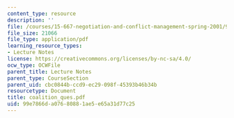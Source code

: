 ```yaml
---
content_type: resource
description: ''
file: /courses/15-667-negotiation-and-conflict-management-spring-2001/99e7866da07680881ae5e65a31d77c25_coalition_ques.pdf
file_size: 21066
file_type: application/pdf
learning_resource_types:
- Lecture Notes
license: https://creativecommons.org/licenses/by-nc-sa/4.0/
ocw_type: OCWFile
parent_title: Lecture Notes
parent_type: CourseSection
parent_uid: cbc0844b-ccd9-ec29-098f-45393b46b34b
resourcetype: Document
title: coalition_ques.pdf
uid: 99e7866d-a076-8088-1ae5-e65a31d77c25
---
```

